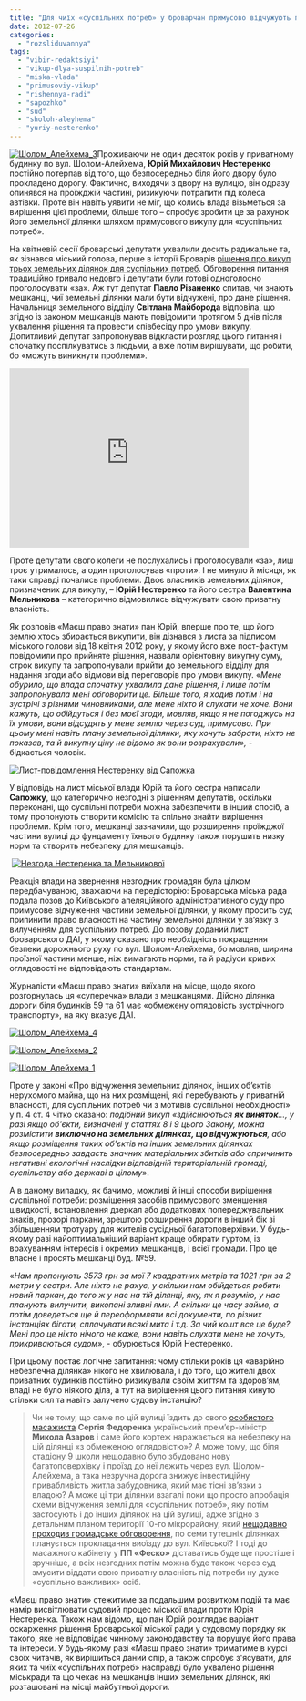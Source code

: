 ```yaml
---
title: "Для чиїх «суспільних потреб» у броварчан примусово відчужують приватні земельні ділянки?"
date: 2012-07-26
categories: 
  - "rozsliduvannya"
tags: 
  - "vibir-redaktsiyi"
  - "vikup-dlya-suspilnih-potreb"
  - "miska-vlada"
  - "primusoviy-vikup"
  - "rishennya-radi"
  - "sapozhko"
  - "sud"
  - "sholoh-aleyhema"
  - "yuriy-nesterenko"
---
```


[![](https://mpz.brovary.org/wp-content/uploads/2012/07/SHolom_Aleyhema_3.jpg "Шолом_Алейхема_3")](https://mpz.brovary.org/wp-content/uploads/2012/07/SHolom_Aleyhema_3.jpg)Проживаючи не один десяток років у приватному будинку по вул. Шолом-Алейхема, **Юрій Михайлович Нестеренко** постійно потерпав від того, що безпосередньо біля його двору було прокладено дорогу. Фактично, виходячи з двору на вулицю, він одразу опинявся на проїжджій частині, ризикуючи потрапити під колеса автівки. Проте він навіть уявити не міг, що колись влада візьметься за вирішення цієї проблеми, більше того – спробує зробити це за рахунок його земельної ділянки шляхом примусового викупу для «суспільних потреб».

На квітневій сесії броварські депутати ухвалили досить радикальне та, як зізнався міський голова, перше в історії Броварів [рішення про викуп трьох земельних ділянок для суспільних потреб](http://docs.pravo-znaty.org.ua/p1276/12.04.2012/594-20-06). Обговорення питання традиційно тривало недовго і депутати були готові одноголосно проголосувати «за». Аж тут депутат **Павло Різаненко** спитав, чи знають мешканці, чиї земельні ділянки мали бути відчужені, про дане рішення. Начальниця земельного відділу **Світлана Майборода** відповіла, що згідно із законом мешканців мають повідомити протягом 5 днів після ухвалення рішення та провести співбесіду про умови викупу. Допитливий депутат запропонував відкласти розгляд цього питання і спочатку поспілкуватись з людьми, а вже потім вирішувати, що робити, бо «можуть виникнути проблеми».

<iframe src="http://www.youtube.com/embed/9PZbrWKHpyo" frameborder="0" width="420" height="315"></iframe>

Проте депутати свого колеги не послухались і проголосували «за», лиш троє утрималось, а один проголосував «проти». І не минуло й місяця, як таки справді почались проблеми. Двоє власників земельних ділянок, призначених для викупу, – **Юрій Нестеренко** та його сестра **Валентина Мельникова** – категорично відмовились відчужувати свою приватну власність.

Як розповів «Маєш право знати» пан Юрій, вперше про те, що його землю хтось збирається викупити, він дізнався з листа за підписом міського голови від 18 квітня 2012 року, у якому його вже пост-фактум повідомили про прийняте рішення, назвали орієнтовну викупну суму, строк викупу та запропонували прийти до земельного відділу для надання згоди або відмови від переговорів про умови викупу. «_Мене обурило, що влада спочатку ухвалила дане рішення, і лише потім запропонувала мені обговорити це. Більше того, я ходив потім і на зустрічі з різними чиновниками, але мене ніхто й слухати не хоче. Вони кажуть, що обійдуться і без моєї згоди, мовляв, якщо я не погоджусь на їх умови, вони відсудять у мене землю через суд, примусово. При цьому мені навіть плану земельної ділянки, яку хочуть забрати, ніхто не показав, та й викупну ціну не відомо як вони розрахували», -_ бідкається чоловік.

[![](https://mpz.brovary.org/wp-content/uploads/2012/07/List-povidomlennya-Nesterenku-vid-Sapozhka.jpg "Лист-повідомлення Нестеренку від Сапожка")](https://mpz.brovary.org/wp-content/uploads/2012/07/List-povidomlennya-Nesterenku-vid-Sapozhka.jpg)

У відповідь на лист міської влади Юрій та його сестра написали **Сапожку**, що категорично незгодні з рішенням депутатів, оскільки переконані, що суспільні потреби можна забезпечити в інший спосіб, а тому пропонують створити комісію та спільно знайти вирішення проблеми. Крім того, мешканці зазначили, що розширення проїжджої частини вулиці до фундаменту їхнього будинку також порушить низку норм та створить небезпеку для мешканців.

 [![](https://mpz.brovary.org/wp-content/uploads/2012/07/Nezgoda-Nesterenka-ta-Melnikovoyi.jpg "Незгода Нестеренка та Мельникової")](https://mpz.brovary.org/wp-content/uploads/2012/07/Nezgoda-Nesterenka-ta-Melnikovoyi.jpg)

Реакція влади на звернення незгодних громадян була цілком передбачуваною, зважаючи на передісторію: Броварська міська рада подала позов до Київського апеляційного адміністративного суду про примусове відчуження частини земельної ділянки, у якому просить суд припинити право власності на частину земельної ділянки у зв’язку з вилученням для суспільних потреб. До позову доданий лист броварського ДАІ, у якому сказано про необхідність покращення безпеки дорожнього руху по вул. Шолом-Алейхема, бо мовляв, ширина проїзної частини менше, ніж вимагають норми, та й радіуси кривих оглядовості не відповідають стандартам.

Журналісти «Маєш право знати» виїхали на місце, щодо якого розгорнулась ця «суперечка» влади з мешканцями. Дійсно ділянка дороги біля будинків 59 та 61 має «обмежену оглядовість зустрічного транспорту», на яку вказує ДАІ.

[![](https://mpz.brovary.org/wp-content/uploads/2012/07/SHolom_Aleyhema_4.jpg "Шолом_Алейхема_4")](https://mpz.brovary.org/wp-content/uploads/2012/07/SHolom_Aleyhema_4.jpg)

[![](https://mpz.brovary.org/wp-content/uploads/2012/07/SHolom_Aleyhema_2.jpg "Шолом_Алейхема_2")](https://mpz.brovary.org/wp-content/uploads/2012/07/SHolom_Aleyhema_2.jpg)

[![](https://mpz.brovary.org/wp-content/uploads/2012/07/SHolom_Aleyhema_1.jpg "Шолом_Алейхема_1")](https://mpz.brovary.org/wp-content/uploads/2012/07/SHolom_Aleyhema_1.jpg)

Проте у законі «Про відчуження земельних ділянок, інших об’єктів нерухомого майна, що на них розміщені, які перебувають у приватній власності, для суспільних потреб чи з мотивів суспільної необхідності» у п. 4 ст. 4 чітко сказано: _подібний викуп «здійснюються **як виняток**…, у разі якщо об'єкти, визначені у статтях 8 і 9 цього Закону, можна розмістити **виключно на земельних ділянках, що відчужуються**, або якщо розміщення таких об'єктів на інших земельних ділянках безпосередньо завдасть значних матеріальних збитків або спричинить негативні екологічні наслідки відповідній територіальній громаді, суспільству або державі в цілому_».

А в даному випадку, як бачимо, можливі й інші способи вирішення суспільної потреби: розміщення засобів примусового зменшення швидкості, встановлення дзеркал або додаткових попереджувальних знаків, прозорі паркани, зрештою розширення дороги в інший бік зі збільшенням тротуару для жителів сусідньої багатоповерхівки. У будь-якому разі найоптимальніший варіант краще обирати гуртом, із врахуванням інтересів і окремих мешканців, і всієї громади. Про це власне і просять мешканці буд. №59.

«_Нам пропонують 3573 грн за мої 7 квадратних метрів та 1021 грн за 2 метри у сестри. Але ніхто не рахує, у скільки нам обійдеться робити новий паркан, до того ж у нас на тій ділянці, яку, як я розумію, у нас планують вилучити, викопані зливні ями. А скільки це часу займе, а потім доведеться ще й переоформляти всі документи, по різних інстанціях бігати, сплачувати всякі мита і т.д. За чий кошт все це буде? Мені про це ніхто нічого не каже, вони навіть слухати мене не хочуть, прикриваються судом_», - обурюється Юрій Нестеренко.

При цьому постає логічне запитання: чому стільки років ця «аварійно небезпечна ділянка» нікого не хвилювала, і до того, що жителі двох приватних будинків постійно ризикували своїм життям та здоров’ям, владі не було ніякого діла, а тут на вирішення цього питання кинуто стільки сил та навіть залучено судову інстанцію?

> Чи не тому, що саме по цій вулиці їздить до свого [особистого масажиста](http://lb.ua/news/2011/12/12/127585_imenem_azarova.html) **Сергія Федоренка** український прем’єр-міністр **Микола Азаров** і саме його кортеж наражається на небезпеку на цій ділянці «з обмеженою оглядовістю»? А може тому, що біля стадіону 9 школи нещодавно було збудовано нову багатоповерхівку і проїзд до неї лежить через вул. Шолом-Алейхема, а така незручна дорога знижує інвестиційну привабливість житла забудовника, який має тісні зв’язки з владою? А може ці три ділянки взагалі поки що просто апробація схеми відчуження землі для «суспільних потреб», яку потім застосують і до інших ділянок на цій вулиці, адже згідно з детальним планом території 10-го мікрорайону, який [нещодавно проходив громадське обговорення](https://mpz.brovary.org/oprilyudneno-proekt-detalnogo-planu-teritoriyi-10-go-mikrorayonu/), по семи тутешніх ділянках планується прокладання виоїзду до вул. Київської? І тоді до масажного кабінету у **ПП «Феско»** діставатись буде ще простіше і зручніше, а всіх незгодних потім можна буде також через суд змусити віддати свою приватну власність під потреби ну дуже «суспільно важливих» осіб.

«Маєш право знати» стежитиме за подальшим розвитком подій та має намір висвітлювати судовий процес міської влади проти Юрія Нестеренка. Також нам відомо, що пан Юрій розглядає варіант оскарження рішення Броварської міської ради у судовому порядку як такого, яке не відповідає чинному законодавству та порушує його права та інтереси. У будь-якому разі «Маєш право знати» триматиме в курсі своїх читачів, як вирішиться даний спір, а також спробує з'ясувати, для яких та чиїх «суспільних потреб» насправді було ухвалено рішення міськради та що чекає на мешканців інших земельних ділянок, які розташовані на місці майбутньої дороги.
